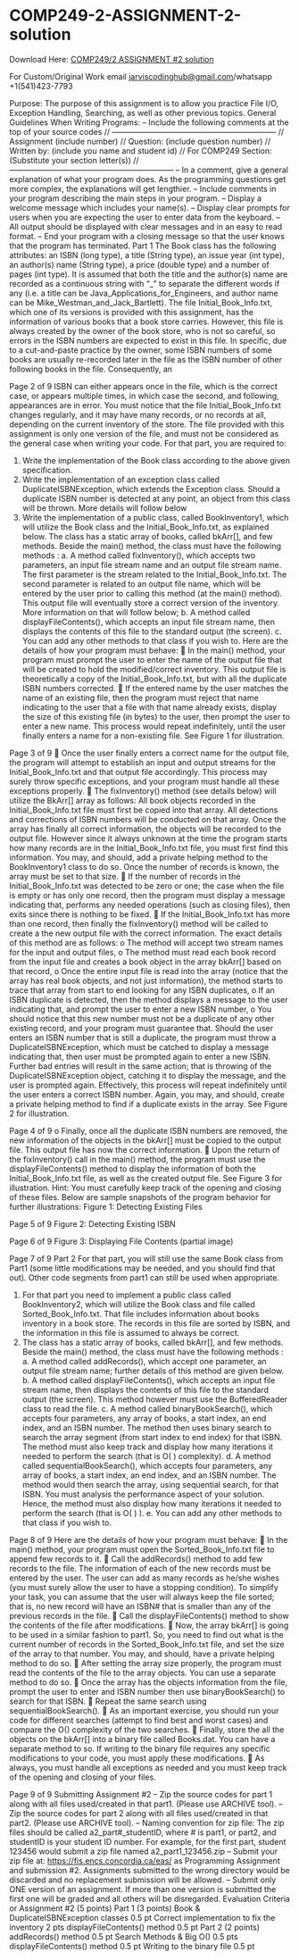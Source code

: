 # COMP249-2-ASSIGNMENT-2-solution

Download Here: [COMP249/2 ASSIGNMENT #2 solution](https://jarviscodinghub.com/assignment/comp249-2-assignment-2-solution/)

For Custom/Original Work email jarviscodinghub@gmail.com/whatsapp +1(541)423-7793

Purpose: The purpose of this assignment is to allow you practice File I/O,
Exception Handling, Searching, as well as other previous topics.
General Guidelines When Writing Programs:
– Include the following comments at the top of your source codes
// —————————————————————
// Assignment (include number)
// Question: (include question number)
// Written by: (include you name and student id)
// For COMP249 Section: (Substitute your section letter(s))
// —————————————————————
– In a comment, give a general explanation of what your program does. As
the programming questions get more complex, the explanations will get
lengthier.
– Include comments in your program describing the main steps in your
program.
– Display a welcome message which includes your name(s).
– Display clear prompts for users when you are expecting the user to enter
data from the keyboard.
– All output should be displayed with clear messages and in an easy to read
format.
– End your program with a closing message so that the user knows that the
program has terminated.
Part 1
The Book class has the following attributes: an ISBN (long type), a title (String type), an
issue year (int type), an author(s) name (String type), a price (double type) and a number
of pages (int type). It is assumed that both the title and the author(s) name are recorded as
a continuous string with “_” to separate the different words if any (i.e. a title can be
Java_Applications_for_Engineers, and author name can be
Mike_Westman_and_Jack_Bartlett).
The file Initial_Book_Info.txt, which one of its versions is provided with this
assignment, has the information of various books that a book store carries. However, this
file is always created by the owner of the book store, who is not so careful, so errors in
the ISBN numbers are expected to exist in this file. In specific, due to a cut-and-paste
practice by the owner, some ISBN numbers of some books are usually re-recorded later
in the file as the ISBN number of other following books in the file. Consequently, an

Page 2 of 9
ISBN can either appears once in the file, which is the correct case, or appears multiple
times, in which case the second, and following, appearances are in error.
You must notice that the file Initial_Book_Info.txt changes regularly, and it may
have many records, or no records at all, depending on the current inventory of the
store. The file provided with this assignment is only one version of the file, and must
not be considered as the general case when writing your code.
For that part, you are required to:
1. Write the implementation of the Book class according to the above given
specification.
2. Write the implementation of an exception class called DuplicateISBNException,
which extends the Exception class. Should a duplicate ISBN number is detected
at any point, an object from this class will be thrown. More details will follow
below
3. Write the implementation of a public class, called BookInventory1, which will
utilize the Book class and the Initial_Book_Info.txt, as explained below. The
class has a static array of books, called bkArr[], and few methods. Beside the
main() method, the class must have the following methods :
a. A method called fixInventory(), which accepts two parameters, an input
file stream name and an output file stream name. The first parameter is the
stream related to the Initial_Book_Info.txt. The second parameter is
related to an output file name, which will be entered by the user prior to
calling this method (at the main() method). This output file will eventually
store a correct version of the inventory. More information on that will
follow below;
b. A method called displayFileContents(), which accepts an input file stream
name, then displays the contents of this file to the standard output (the
screen).
c. You can add any other methods to that class if you wish to.
Here are the details of how your program must behave:
 In the main() method, your program must prompt the user to enter the name of
the output file that will be created to hold the modified/correct inventory. This
output file is theoretically a copy of the Initial_Book_Info.txt, but with all the
duplicate ISBN numbers corrected.
 If the entered name by the user matches the name of an existing file, then the
program must reject that name indicating to the user that a file with that name
already exists, display the size of this existing file (in bytes) to the user, then
prompt the user to enter a new name. This process would repeat indefinitely, until
the user finally enters a name for a non-existing file. See Figure 1 for illustration.

Page 3 of 9
 Once the user finally enters a correct name for the output file, the program will
attempt to establish an input and output streams for the Initial_Book_Info.txt and
that output file accordingly. This process may surely throw specific exceptions,
and your program must handle all these exceptions properly.
 The fixInventory() method (see details below) will utilize the BkArr[] array as
follows: All book objects recorded in the Initial_Book_Info.txt file must first be
copied into that array. All detections and corrections of ISBN numbers will be
conducted on that array. Once the array has finally all correct information, the
objects will be recorded to the output file. However since it always unknown at
the time the program starts how many records are in the Initial_Book_Info.txt file,
you must first find this information. You may, and should, add a private helping
method to the BookInventory1 class to do so. Once the number of records is
known, the array must be set to that size.
 If the number of records in the Initial_Book_Info.txt was detected to be zero or
one; the case when the file is empty or has only one record, then the program
must display a message indicating that, performs any needed operations (such as
closing files), then exits since there is nothing to be fixed.
 If the Initial_Book_Info.txt has more than one record, then finally the
fixInventory() method will be called to create a the new output file with the
correct information. The exact details of this method are as follows:
o The method will accept two stream names for the input and output files,
o The method must read each book record from the input file and creates a
book object in the array bkArr[] based on that record,
o Once the entire input file is read into the array (notice that the array has
real book objects, and not just information), the method starts to trace that
array from start to end looking for any ISBN duplicates,
o If an ISBN duplicate is detected, then the method displays a message to
the user indicating that, and prompt the user to enter a new ISBN number,
o You should notice that this new number must not be a duplicate of any
other existing record, and your program must guarantee that. Should the
user enters an ISBN number that is still a duplicate, the program must
throw a DuplicateISBNException, which must be catched to display a
message indicating that, then user must be prompted again to enter a new
ISBN. Further bad entries will result in the same action; that is throwing of
the DuplicateISBNException object, catching it to display the message,
and the user is prompted again. Effectively, this process will repeat
indefinitely until the user enters a correct ISBN number. Again, you may,
and should, create a private helping method to find if a duplicate exists in
the array. See Figure 2 for illustration.

Page 4 of 9
o Finally, once all the duplicate ISBN numbers are removed, the new
information of the objects in the bkArr[] must be copied to the output file.
This output file has now the correct information.
 Upon the return of the fixInventory() call in the main() method, the program must
use the displayFileContents() method to display the information of both the
Initial_Book_Info.txt file, as well as the created output file. See Figure 3 for
illustration. Hint: You must carefully keep track of the opening and closing of
these files.
Below are sample snapshots of the program behavior for further illustrations:
Figure 1: Detecting Existing Files

Page 5 of 9
Figure 2: Detecting Existing ISBN

Page 6 of 9
Figure 3: Displaying File Contents (partial image)

Page 7 of 9
Part 2
For that part, you will still use the same Book class from Part1 (some little modifications
may be needed, and you should find that out). Other code segments from part1 can still
be used when appropriate.
1. For that part you need to implement a public class called BookInventory2, which
will utilize the Book class and file called Sorted_Book_Info.txt. That file includes
information about books inventory in a book store. The records in this file are sorted
by ISBN, and the information in this file is assumed to always be correct.
2. The class has a static array of books, called bkArr[], and few methods. Beside the
main() method, the class must have the following methods :
a. A method called addRecords(), which accept one parameter, an output file
stream name; further details of this method are given below.
b. A method called displayFileContents(), which accepts an input file stream
name, then displays the contents of this file to the standard output (the
screen). This method however must use the BufferedReader class to read
the file.
c. A method called binaryBookSearch(), which accepts four parameters, any
array of books, a start index, an end index, and an ISBN number. The
method then uses binary search to search the array segment (from start
index to end index) for that ISBN. The method must also keep track and
display how many iterations it needed to perform the search (that is O( )
complexity).
d. A method called sequentialBookSearch(), which accepts four parameters,
any array of books, a start index, an end index, and an ISBN number. The
method would then search the array, using sequential search, for that
ISBN. You must analysis the performance aspect of your solution. Hence,
the method must also display how many iterations it needed to perform the
search (that is O( ) ).
e. You can add any other methods to that class if you wish to.

Page 8 of 9
Here are the details of how your program must behave:
 In the main() method, your program must open the Sorted_Book_Info.txt file to
append few records to it.
 Call the addRecords() method to add few records to the file. The information of
each of the new records must be entered by the user. The user can add as many
records as he/she wishes (you must surely allow the user to have a stopping
condition). To simplify your task, you can assume that the user will always keep
the file sorted; that is, no new record will have an ISBN# that is smaller than any
of the previous records in the file.
 Call the displayFileContents() method to show the contents of the file after
modifications.
 Now, the array bkArr[] is going to be used in a similar fashion to part1. So, you
need to find out what is the current number of records in the Sorted_Book_Info.txt
file, and set the size of the array to that number. You may, and should, have a
private helping method to do so.
 After setting the array size properly, the program must read the contents of the file
to the array objects. You can use a separate method to do so.
 Once the array has the objects information from the file, prompt the user to enter
and ISBN number then use binaryBookSearch() to search for that ISBN.
 Repeat the same search using sequentialBookSearch().
 As an important exercise, you should run your code for different searches
(attempt to find best and worst cases) and compare the O() complexity of the
two searches.
 Finally, store the all the objects on the bkArr[] into a binary file called Books.dat.
You can have a separate method to so. If writing to the binary file requires any
specific modifications to your code, you must apply these modifications.
 As always, you must handle all exceptions as needed and you must keep
track of the opening and closing of your files.

Page 9 of 9
Submitting Assignment #2
– Zip the source codes for part 1 along with all files used/created in that part1. (Please
use ARCHIVE tool).
– Zip the source codes for part 2 along with all files used/created in that part2. (Please
use ARCHIVE tool).
– Naming convention for zip file:
The zip files should be called a2_part#_studentID, where # is part1, or
part2, and studentID is your student ID number. For example, for the
first part, student 123456 would submit a zip file named
a2_part1_123456.zip
– Submit your zip file at: https://fis.encs.concordia.ca/eas/ as Programming
Assignment and submission #2. Assignments submitted to the wrong directory
would be discarded and no replacement submission will be allowed.
– Submit only ONE version of an assignment. If more than one version is
submitted the first one will be graded and all others will be disregarded.
Evaluation Criteria or Assignment #2 (5 points)
Part 1 (3 points)
Book & DuplicateISBNException classes 0.5 pt
Correct implementation to fix the inventory 2 pts
displayFileContents() method 0.5 pt
Part 2 (2 points)
addRecords() method 0.5 pt
Search Methods & Big O() 0.5 pts
displayFileContents() method 0.5 pt
Writing to the binary file 0.5 pt
